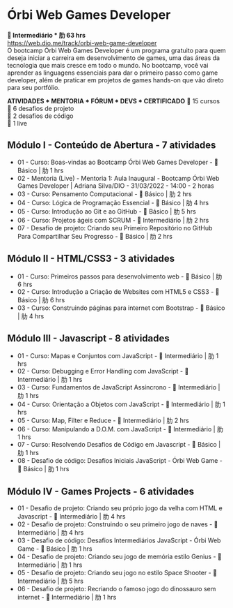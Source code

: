 # Órbi Web Games Developer
<b> Intermediário * 肋 63 hrs</b><br>
https://web.dio.me/track/orbi-web-game-developer
<br>
O bootcamp Órbi Web Games Developer é um programa gratuito para quem deseja iniciar a carreira em desenvolvimento de games, uma das áreas da tecnologia que mais cresce em todo o mundo. No bootcamp, você vai aprender as linguagens essenciais para dar o primeiro passo como game developer, além de praticar em projetos de games hands-on que vão direto para seu portfólio.

<b>ATIVIDADES * MENTORIA * FÓRUM * DEVS * CERTIFICADO</b>
 15 cursos <br>
 6 desafios de projeto <br>
 2 desafios de código <br>
 1 live <br>

## Módulo I - Conteúdo de Abertura - 7 atividades
* 01 - Curso: Boas-vindas ao Bootcamp Órbi Web Games Developer -  Básico | 肋 1 hrs
* 02 - Mentoria (Live) - Mentoria 1: Aula Inaugural - Bootcamp Órbi Web Games Developer | Adriana Silva/DIO - 31/03/2022 - 14:00 - 2 horas
* 03 - Curso: Pensamento Computacional -  Básico | 肋 2 hrs
* 04 - Curso: Lógica de Programação Essencial -  Básico | 肋 4 hrs
* 05 - Curso: Introdução ao Git e ao GitHub -  Básico | 肋 5 hrs
* 06 - Curso: Projetos ágeis com SCRUM -  Intermediário | 肋 2 hrs
* 07 - Desafio de projeto: Criando seu Primeiro Repositório no GitHub Para Compartilhar Seu Progresso -  Básico | 肋 2 hrs

## Módulo II - HTML/CSS3 - 3 atividades
* 01 - Curso: Primeiros passos para desenvolvimento web -  Básico | 肋 6 hrs
* 02 - Curso: Introdução a Criação de Websites com HTML5 e CSS3 -  Básico | 肋 6 hrs
* 03 - Curso: Construindo páginas para internet com Bootstrap -  Básico | 肋 4 hrs

## Módulo III - Javascript - 8 atividades
* 01 - Curso: Mapas e Conjuntos com JavaScript -  Intermediário | 肋 1 hrs
* 02 - Curso: Debugging e Error Handling com JavaScript -  Intermediário | 肋 1 hrs
* 03 - Curso: Fundamentos de JavaScript Assíncrono -  Intermediário | 肋 1 hrs
* 04 - Curso: Orientação a Objetos com JavaScript -  Intermediário | 肋 1 hrs
* 05 - Curso: Map, Filter e Reduce -  Intermediário | 肋 2 hrs
* 06 - Curso: Manipulando a D.O.M. com JavaScript -  Intermediário | 肋 1 hrs
* 07 - Curso: Resolvendo Desafios de Código em Javascript -  Básico | 肋 1 hrs
* 08 - Desafio de código: Desafios Iniciais JavaScript - Órbi Web Game -  Básico | 肋 1 hrs

## Módulo IV - Games Projects - 6 atividades
* 01 - Desafio de projeto: Criando seu próprio jogo da velha com HTML e Javascript -  Intermediário | 肋 4 hrs
* 02 - Desafio de projeto: Construindo o seu primeiro jogo de naves -  Intermediário | 肋 4 hrs
* 03 - Desafio de código: Desafios Intermediários JavaScript - Órbi Web Game -  Básico | 肋 1 hrs
* 04 - Desafio de projeto: Criando seu jogo de memória estilo Genius -  Intermediário | 肋 1 hrs
* 05 - Desafio de projeto: Criando seu jogo no estilo Space Shooter -  Intermediário | 肋 5 hrs
* 06 - Desafio de projeto: Recriando o famoso jogo do dinossauro sem internet -  Intermediário | 肋 1 hrs

